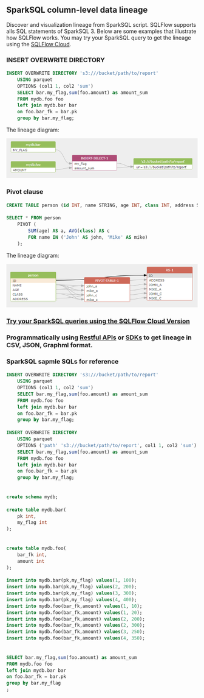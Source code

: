 ## SparkSQL column-level data lineage

Discover and visualization lineage from SparkSQL script.
SQLFlow supports alls SQL statements of SparkSQL 3. Below are some examples that
illustrate how SQLFlow works. You may try your SparkSQL query to get the lineage
using the [SQLFlow Cloud](https://sqlflow.gudusoft.com).

### INSERT OVERWRITE DIRECTORY
```sql
INSERT OVERWRITE DIRECTORY 's3:///bucket/path/to/report'
    USING parquet
    OPTIONS (col1 1, col2 'sum')
    SELECT bar.my_flag,sum(foo.amount) as amount_sum 
	FROM mydb.foo foo 
	left join mydb.bar bar
	on foo.bar_fk = bar.pk
	group by bar.my_flag;
```

The lineage diagram:

[![sparksql insert overwrite directory](/images/sparksql-insert-overwrite-directory.png)](https://sqlflow.gudusoft.com)


### Pivot clause
```sql
CREATE TABLE person (id INT, name STRING, age INT, class INT, address STRING);

SELECT * FROM person
    PIVOT (
        SUM(age) AS a, AVG(class) AS c
        FOR name IN ('John' AS john, 'Mike' AS mike)
    );
```

The lineage diagram:

[![sparksql pivot clause](/images/sparksql-pivot-clause.png)](https://sqlflow.gudusoft.com)


### [Try your SparkSQL queries using the SQLFlow Cloud Version](https://sqlflow.gudusoft.com)

### Programmatically using [Restful APIs](/api) or [SDKs](https://www.gudusoft.com/sqlflow-java-library-2/) to get lineage in CSV, JSON, Graphml format.

### SparkSQL sapmle SQLs for reference
```sql
INSERT OVERWRITE DIRECTORY 's3:///bucket/path/to/report'
    USING parquet
    OPTIONS (col1 1, col2 'sum')
    SELECT bar.my_flag,sum(foo.amount) as amount_sum 
	FROM mydb.foo foo 
	left join mydb.bar bar
	on foo.bar_fk = bar.pk
	group by bar.my_flag;

INSERT OVERWRITE DIRECTORY
    USING parquet
    OPTIONS ('path' 's3:///bucket/path/to/report', col1 1, col2 'sum')
    SELECT bar.my_flag,sum(foo.amount) as amount_sum 
	FROM mydb.foo foo 
	left join mydb.bar bar
	on foo.bar_fk = bar.pk
	group by bar.my_flag;


create schema mydb;

create table mydb.bar(
	pk int,
	my_flag int
);
	

create table mydb.foo(
	bar_fk int,
	amount int
);

insert into mydb.bar(pk,my_flag) values(1, 100);
insert into mydb.bar(pk,my_flag) values(2, 200);
insert into mydb.bar(pk,my_flag) values(3, 300);
insert into mydb.bar(pk,my_flag) values(4, 400);
insert into mydb.foo(bar_fk,amount) values(1, 10);
insert into mydb.foo(bar_fk,amount) values(1, 20);
insert into mydb.foo(bar_fk,amount) values(2, 200);
insert into mydb.foo(bar_fk,amount) values(2, 300);
insert into mydb.foo(bar_fk,amount) values(3, 250);
insert into mydb.foo(bar_fk,amount) values(4, 350);


SELECT bar.my_flag,sum(foo.amount) as amount_sum 
FROM mydb.foo foo 
left join mydb.bar bar
on foo.bar_fk = bar.pk
group by bar.my_flag
;
```
